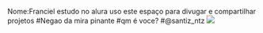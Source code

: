 Nome:Franciel
estudo no alura 
uso este espaço para divugar e compartilhar projetos
#Negao da mira pinante
#qm é voce?
#@santiz_ntz
![](http://fferj.azurewebsites.net/admin/AzureStorage/GetImage?path=2016/4/12/cd232328-abec-4f47-9015-585e40217e36.jpg)
